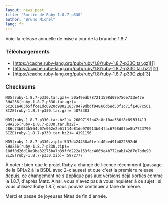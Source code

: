 ```yaml
---
layout: news_post
title: "Sortie de Ruby 1.8.7-p330"
author: "Bruno Michel"
lang: fr
---
```


Voici la release annuelle de mise à jour de la branche 1.8.7.

### Téléchargements

* [https://cache.ruby-lang.org/pub/ruby/1.8/ruby-1.8.7-p330.tar.gz][1]
* [https://cache.ruby-lang.org/pub/ruby/1.8/ruby-1.8.7-p330.tar.bz2][2]
* [https://cache.ruby-lang.org/pub/ruby/1.8/ruby-1.8.7-p330.zip][3]

### Checksums

    MD5(ruby-1.8.7-p330.tar.gz)= 50a49edb787211598d08e756e733e42e
    SHA256(ruby-1.8.7-p330.tar.gz)= 6c261a463b5ffce1dc0920c980218379479dbdf94866d5ed53f1c71f1407c561
    SIZE(ruby-1.8.7-p330.tar.gz)= 4873383

    MD5(ruby-1.8.7-p330.tar.bz2)= 2689719fb42c8cf0aa336f8c8933f413
    SHA256(ruby-1.8.7-p330.tar.bz2)= 486c73b023b564c07e062e2e61114e81de970913b04fac6798d0fbe8b7723790
    SIZE(ruby-1.8.7-p330.tar.bz2)= 4191156

    MD5(ruby-1.8.7-p330.zip)= 537d424438a0fefe40bed91b022592d6
    SHA256(ruby-1.8.7-p330.zip)= 18df0d26d10a9be32275ba7b39ffd222a153fcc4669e4b772eab142d7e7bde90
    SIZE(ruby-1.8.7-p330.zip)= 5972777

À noter : bien que le projet Ruby a changé de licence récemment (passage
de la GPLv2 à la BSDL avec 2-clauses) et que c\'est la première release
depuis, ce changement ne s\'applique pas aux versions déjà sorties comme
la 1.8.7, d\'après Matz. Ainsi, vous n\'avez pas à vous inquiéter à ce
sujet : si vous utilisiez Ruby 1.8.7, vous pouvez continuer à faire de
même.

Merci et passe de joyeuses fêtes de fin d\'année.



[1]: https://cache.ruby-lang.org/pub/ruby/1.8/ruby-1.8.7-p330.tar.gz
[2]: https://cache.ruby-lang.org/pub/ruby/1.8/ruby-1.8.7-p330.tar.bz2
[3]: https://cache.ruby-lang.org/pub/ruby/1.8/ruby-1.8.7-p330.zip
